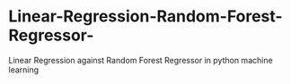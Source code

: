 # Linear-Regression-Random-Forest-Regressor-
Linear Regression against Random Forest Regressor in python machine learning
